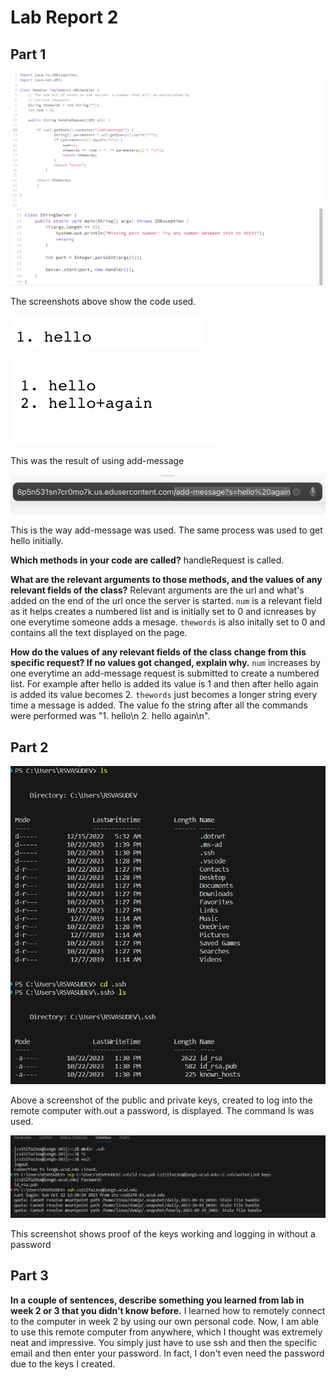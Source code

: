 # Lab Report 2

## Part 1

![Image](code.png)
![Image](0729A363-A8B7-4F40-AFA7-DDFDEDC73686.jpeg)

The screenshots above show the code used. 

![Image](3295DBB4-1003-4F36-B183-A2ABE2BF27AA.jpeg)



![Image](B579E069-E089-42D1-B161-4DF30160D798.jpeg)

This was the result of using add-message

![Image](FF5A0DBA-6106-4BFB-A4C9-B09171BBB404.jpeg)

This is the way add-message was used. The same process was used to get hello initially.

**Which methods in your code are called?**
handleRequest is called.

**What are the relevant arguments to those methods, and the values of any relevant fields of the class?**
Relevant arguments are the url and what's added on the end of the url once the server is started. 
`num` is a relevant field as it helps creates a numbered list and is initially set to 0 and icnreases by one everytime someone adds a mesage.
`thewords` is also initally set to 0 and contains all the text displayed on the page.

**How do the values of any relevant fields of the class change from this specific request? If no values got changed, explain why.**
`num` increases by one everytime an add-message request is submitted to create a numbered list. For example after hello is added its value is 1 and then after hello again is added its value becomes 2.
`thewords` just becomes a longer string every time a message is added. The value fo the string after all the commands were performed was "1. hello\n 2. hello again\n".

## Part 2

![Image](Thekeys.png)

Above a screenshot of the public and private keys, created to log into the remote computer with.out a password, is displayed. The command ls was used.

![Image](withoutpasswword.png)

This screenshot shows proof of the keys working and logging in without a password 

## Part 3
**In a couple of sentences, describe something you learned from lab in week 2 or 3 that you didn’t know before.**
I learned how to remotely connect to the computer in week 2 by using our own personal code. Now, I am able to use this remote computer from anywhere, which I thought was extremely neat and impressive. You simply just have to use ssh and then the specific email and then enter your password. In fact, I don't even need the password due to the keys I created.
